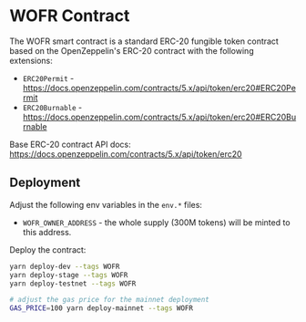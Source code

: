 # WOFR Contract

The WOFR smart contract is a standard ERC-20 fungible token contract based on the OpenZeppelin's ERC-20 contract with the following extensions:
 - `ERC20Permit` - https://docs.openzeppelin.com/contracts/5.x/api/token/erc20#ERC20Permit
 - `ERC20Burnable` - https://docs.openzeppelin.com/contracts/5.x/api/token/erc20#ERC20Burnable

Base ERC-20 contract API docs: https://docs.openzeppelin.com/contracts/5.x/api/token/erc20

## Deployment

Adjust the following env variables in the `env.*` files:
 - `WOFR_OWNER_ADDRESS` - the whole supply (300M tokens) will be minted to this address.

Deploy the contract:
```sh
yarn deploy-dev --tags WOFR
yarn deploy-stage --tags WOFR
yarn deploy-testnet --tags WOFR

# adjust the gas price for the mainnet deployment
GAS_PRICE=100 yarn deploy-mainnet --tags WOFR
```
